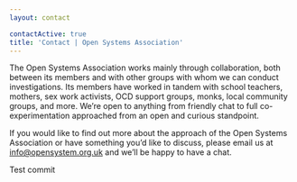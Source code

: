 ```yaml
---
layout: contact

contactActive: true
title: 'Contact | Open Systems Association'
---
```


The Open Systems Association works mainly through collaboration, both between its members and with other groups with whom we can conduct investigations.  Its members have worked in tandem with school teachers, mothers, sex work activists, OCD support groups, monks, local community groups, and more.  We’re open to anything from friendly chat to full co-experimentation approached from an open and curious standpoint.

If you would like to find out more about the approach of the Open Systems Association or have something you’d like to discuss, please email us at [info@opensystem.org.uk](mailto:info@opensystem.org.uk) and we’ll be happy to have a chat.

Test commit
